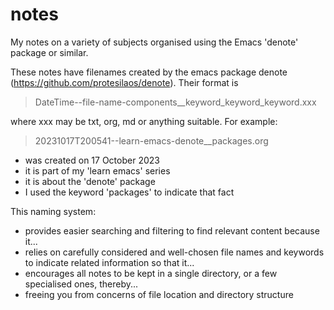 # notes

My notes on a variety of subjects organised using the Emacs \'denote\' 
package or similar.

These notes have filenames created by the emacs package 
denote (https://github.com/protesilaos/denote).
Their format is 

> DateTime--file-name-components__keyword_keyword_keyword.xxx

where xxx may be txt, org, md or anything suitable. For example:

> 20231017T200541--learn-emacs-denote__packages.org

 * was created on 17 October 2023
 * it is part of my \'learn emacs\' series
 * it is about the \'denote\' package
 * I used the keyword \'packages\' to indicate that fact

This naming system:

* provides easier searching and filtering to find relevant content because it...
* relies on carefully considered and well-chosen file names and keywords to indicate related information so that it...
* encourages all notes to be kept in a single directory, or a few specialised ones, thereby...
* freeing you from concerns of file location and directory structure
